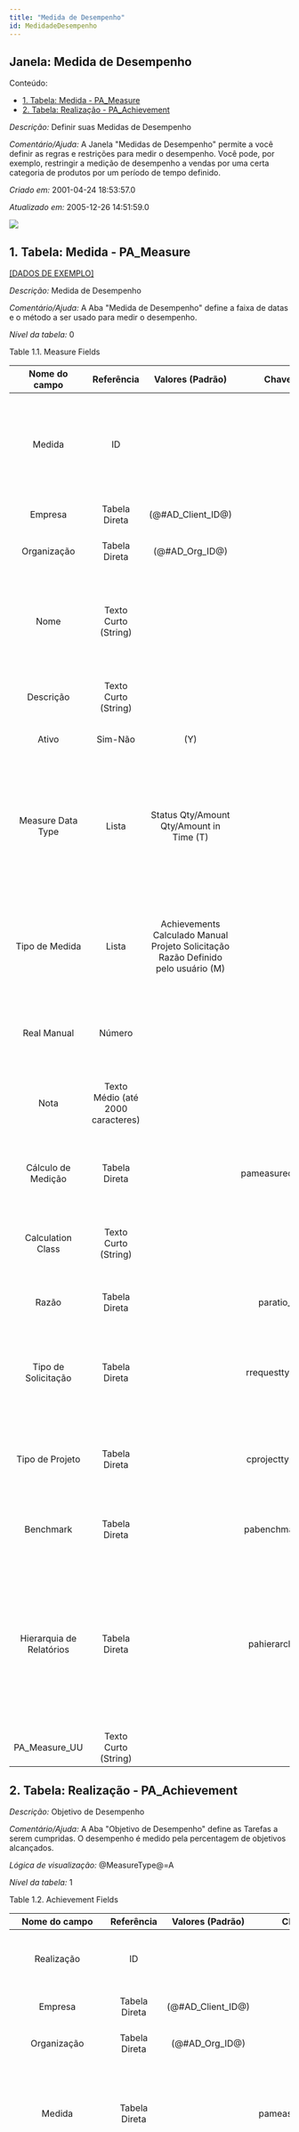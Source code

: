 ```yaml
---
title: "Medida de Desempenho"
id: MedidadeDesempenho
---
```

<div id="d144735e1" class="section chapter">

<div class="titlepage">

<div>

<div>

## Janela: Medida de Desempenho

</div>

</div>

</div>

<div class="toc">

<div class="toc-title">

Conteúdo:

</div>

  - <span class="section">[1. Tabela: Medida -
    PA\_Measure](#d144735e23)</span>
  - <span class="section">[2. Tabela: Realização -
    PA\_Achievement](#d144735e325)</span>

</div>

<span class="emphasis">*Descrição:* </span> Definir suas Medidas de
Desempenho

<span class="emphasis">*Comentário/Ajuda:* </span>A Janela "Medidas de
Desempenho" permite a você definir as regras e restrições para medir o
desempenho. Você pode, por exemplo, restringir a medição de desempenho a
vendas por uma certa categoria de produtos por um período de tempo
definido.

<span class="emphasis"> *Criado em:* </span>2001-04-24 18:53:57.0

<span class="emphasis">*Atualizado em:* </span>2005-12-26 14:51:59.0

![](/img/manual/MedidadeDesempenho.png)

<div id="d144735e23" class="section section">

<div class="titlepage">

<div>

<div>

## 1. Tabela: Medida - PA\_Measure

</div>

</div>

</div>

[\[DADOS DE EXEMPLO\]](data/PA_Measure_data)

<span class="emphasis">*Descrição:*</span> Medida de Desempenho

<span class="emphasis">*Comentário/Ajuda:* </span> A Aba "Medida de
Desempenho" define a faixa de datas e o método a ser usado para medir o
desempenho.

<span class="emphasis">*Nível da tabela:* </span>0

</div>

<div id="d144735e40" class="table">

<div class="table-title">

Table 1.1. Measure
Fields

</div>

<div class="table-contents">

|      Nome do campo       |            Referência             |                                 Valores (Padrão)                                  |     Chave restritiva     |                Regra de validação                |                                      Descrição                                       |                                                                                                     Comentário/Ajuda                                                                                                     |
| :----------------------: | :-------------------------------: | :-------------------------------------------------------------------------------: | :----------------------: | :----------------------------------------------: | :----------------------------------------------------------------------------------: | :----------------------------------------------------------------------------------------------------------------------------------------------------------------------------------------------------------------------: |
|          Medida          |                ID                 |                                                                                   |                          |                                                  |                           Concrete Performance Measurement                           |                                                 The Measure identifies a concrete, measurable indicator of performance. For example, sales dollars, prospects contacted.                                                 |
|         Empresa          |           Tabela Direta           |                               (@\#AD\_Client\_ID@)                                |                          |        AD\_Client.AD\_Client\_ID \< \> 0         |                          (semelhante ao primeiro relatório)                          |                                                                                                   (ver o mesmo acima)                                                                                                    |
|       Organização        |           Tabela Direta           |                                 (@\#AD\_Org\_ID@)                                 |                          | (AD\_Org.IsSummary='N' OR AD\_Org.AD\_Org\_ID=0) |                          (semelhante ao primeiro relatório)                          |                                                                                                   (ver o mesmo acima)                                                                                                    |
|           Nome           |       Texto Curto (String)        |                                                                                   |                          |                                                  |                        Alphanumeric identifier of the entity                         |                                       The name of an entity (record) is used as an default search option in addition to the search key. The name is up to 60 characters in length.                                       |
|        Descrição         |       Texto Curto (String)        |                                                                                   |                          |                                                  |                       Optional short description of the record                       |                                                                                       A description is limited to 255 characters.                                                                                        |
|          Ativo           |              Sim-Não              |                                        (Y)                                        |                          |                                                  |                          (semelhante ao primeiro relatório)                          |                                                                                                   (ver o mesmo acima)                                                                                                    |
|    Measure Data Type     |               Lista               |                     Status Qty/Amount Qty/Amount in Time (T)                      |                          |                                                  |                           Type of data - Status or in Time                           |             Status represents values valid at a certain time (e.g. Open Invoices) - No history is maintained. Time represents a values at a given time (e.g. Invoice Amount on 1/1) - History is maintained              |
|      Tipo de Medida      |               Lista               | Achievements Calculado Manual Projeto Solicitação Razão Definido pelo usuário (M) |                          |                                                  |                   Determines how the actual performance is derived                   |                                           The Measure Type indicates how the actual measure is determined. For example, one measure may be manual while another is calculated.                                           |
|       Real Manual        |              Número               |                                                                                   |                          |                                                  |                            Manually entered actual value                             |                                                                        The Manual Active identifies a manually entered actual measurement value.                                                                         |
|           Nota           | Texto Médio (até 2000 caracteres) |                                                                                   |                          |                                                  |                                Note for manual entry                                 |                                                                      The Note allows for entry for additional information regarding a manual entry.                                                                      |
|    Cálculo de Medição    |           Tabela Direta           |                                                                                   | pameasurecalc\_pameasure |                                                  |                     Calculation method for measuring performance                     |                                                                          The Measure Calculation indicates the method of measuring performance.                                                                          |
|    Calculation Class     |       Texto Curto (String)        |                                                                                   |                          |                                                  |              Java Class for calculation, implementing Interface Measure              |                                                                      The Calculation Class indicates the Java Class used for calculating measures.                                                                       |
|          Razão           |           Tabela Direta           |                                                                                   |    paratio\_pameasure    |                                                  |                                  Performance Ratio                                   |                                                                                   Calculation instruction set for a performance ratio                                                                                    |
|   Tipo de Solicitação    |           Tabela Direta           |                                                                                   | rrequesttype\_pameasure  |                                                  |                    Type of request (e.g. Inquiry, Complaint, ..)                     |                                                    Request Types are used for processing and categorizing requests. Options are Account Inquiry, Warranty Issue, etc.                                                    |
|     Tipo de Projeto      |           Tabela Direta           |                                                                                   | cprojecttype\_pameasure  |                                                  |                                 Type of the project                                  |                                                              Type of the project with optional phases of the project with standard performance information                                                               |
|        Benchmark         |           Tabela Direta           |                                                                                   |  pabenchmark\_pameasure  |                                                  |                                Performance Benchmark                                 |                                                                         Data Series to compare internal performance with (e.g. stock price, ...)                                                                         |
| Hierarquia de Relatórios |           Tabela Direta           |                                                                                   |  pahierarchy\_pameasure  |                                                  | Optional Reporting Hierarchy - If not selected the default hierarchy trees are used. | Reporting Hierarchy allows you to select different Hierarchies/Trees for the report. Accounting Segments like Organization, Account, Product may have several hierarchies to accomodate different views on the business. |
|     PA\_Measure\_UU      |       Texto Curto (String)        |                                                                                   |                          |                                                  |                                                                                      |                                                                                                                                                                                                                          |

</div>

</div>

  

<div id="d144735e325" class="section section">

<div class="titlepage">

<div>

<div>

## 2. Tabela: Realização - PA\_Achievement

</div>

</div>

</div>

<span class="emphasis">*Descrição:*</span> Objetivo de Desempenho

<span class="emphasis">*Comentário/Ajuda:* </span> A Aba "Objetivo de
Desempenho" define as Tarefas a serem cumpridas. O desempenho é medido
pela percentagem de objetivos alcançados.

<span class="emphasis">*Lógica de visualização:*</span> @MeasureType@=A

<span class="emphasis">*Nível da tabela:* </span>1

</div>

<div id="d144735e344" class="table">

<div class="table-title">

Table 1.2. Achievement
Fields

</div>

<div class="table-contents">

|    Nome do campo    |            Referência             |   Valores (Padrão)   |     Chave restritiva     |                Regra de validação                |                       Descrição                       |                                                               Comentário/Ajuda                                                               |
| :-----------------: | :-------------------------------: | :------------------: | :----------------------: | :----------------------------------------------: | :---------------------------------------------------: | :------------------------------------------------------------------------------------------------------------------------------------------: |
|     Realização      |                ID                 |                      |                          |                                                  |                Performance Achievement                |                            The Achievement identifies a unique task that is part of an overall performance goal.                             |
|       Empresa       |           Tabela Direta           | (@\#AD\_Client\_ID@) |                          |        AD\_Client.AD\_Client\_ID \< \> 0         |          (semelhante ao primeiro relatório)           |                                                             (ver o mesmo acima)                                                              |
|     Organização     |           Tabela Direta           |  (@\#AD\_Org\_ID@)   |                          | (AD\_Org.IsSummary='N' OR AD\_Org.AD\_Org\_ID=0) |          (semelhante ao primeiro relatório)           |                                                             (ver o mesmo acima)                                                              |
|       Medida        |           Tabela Direta           |                      | pameasure\_paachievement |                                                  |           Concrete Performance Measurement            |           The Measure identifies a concrete, measurable indicator of performance. For example, sales dollars, prospects contacted.           |
|        Nome         |       Texto Curto (String)        |                      |                          |                                                  |         Alphanumeric identifier of the entity         | The name of an entity (record) is used as an default search option in addition to the search key. The name is up to 60 characters in length. |
|      Descrição      |       Texto Curto (String)        |                      |                          |                                                  |       Optional short description of the record        |                                                 A description is limited to 255 characters.                                                  |
|        Ativo        |              Sim-Não              |         (Y)          |                          |                                                  |          (semelhante ao primeiro relatório)           |                                                             (ver o mesmo acima)                                                              |
|      Seqüência      |              Inteiro              |                      |                          |                                                  | Method of ordering records; lowest number comes first |                                                 The Sequence indicates the order of records                                                  |
|  Data do Documento  |               Data                |                      |                          |                                                  |                 Date of the Document                  |            The Document Date indicates the date the document was generated. It may or may not be the same as the accounting date.            |
|        Nota         | Texto Médio (até 2000 caracteres) |                      |                          |                                                  |     Optional additional user defined information      |                          The Note field allows for optional entry of user defined information regarding this record                          |
|      Alcançado      |              Sim-Não              |                      |                          |                                                  |                 The goal is achieved                  |                                       The Achieved checkbox indicates if this goal has been achieved.                                        |
|     Real Manual     |              Número               |                      |                          |                                                  |             Manually entered actual value             |                                  The Manual Active identifies a manually entered actual measurement value.                                   |
| PA\_Achievement\_UU |       Texto Curto (String)        |                      |                          |                                                  |                                                       |                                                                                                                                              |

</div>

</div>

  

</div>
